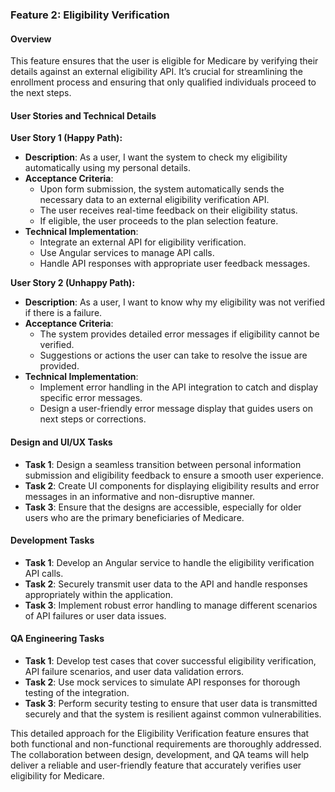 ### Feature 2: Eligibility Verification

#### Overview
This feature ensures that the user is eligible for Medicare by verifying their details against an external eligibility API. It’s crucial for streamlining the enrollment process and ensuring that only qualified individuals proceed to the next steps.

#### User Stories and Technical Details

**User Story 1 (Happy Path):**
- **Description**: As a user, I want the system to check my eligibility automatically using my personal details.
- **Acceptance Criteria**: 
  - Upon form submission, the system automatically sends the necessary data to an external eligibility verification API.
  - The user receives real-time feedback on their eligibility status.
  - If eligible, the user proceeds to the plan selection feature.
- **Technical Implementation**:
  - Integrate an external API for eligibility verification.
  - Use Angular services to manage API calls.
  - Handle API responses with appropriate user feedback messages.

**User Story 2 (Unhappy Path):**
- **Description**: As a user, I want to know why my eligibility was not verified if there is a failure.
- **Acceptance Criteria**:
  - The system provides detailed error messages if eligibility cannot be verified.
  - Suggestions or actions the user can take to resolve the issue are provided.
- **Technical Implementation**:
  - Implement error handling in the API integration to catch and display specific error messages.
  - Design a user-friendly error message display that guides users on next steps or corrections.

#### Design and UI/UX Tasks
- **Task 1**: Design a seamless transition between personal information submission and eligibility feedback to ensure a smooth user experience.
- **Task 2**: Create UI components for displaying eligibility results and error messages in an informative and non-disruptive manner.
- **Task 3**: Ensure that the designs are accessible, especially for older users who are the primary beneficiaries of Medicare.

#### Development Tasks
- **Task 1**: Develop an Angular service to handle the eligibility verification API calls.
- **Task 2**: Securely transmit user data to the API and handle responses appropriately within the application.
- **Task 3**: Implement robust error handling to manage different scenarios of API failures or user data issues.

#### QA Engineering Tasks
- **Task 1**: Develop test cases that cover successful eligibility verification, API failure scenarios, and user data validation errors.
- **Task 2**: Use mock services to simulate API responses for thorough testing of the integration.
- **Task 3**: Perform security testing to ensure that user data is transmitted securely and that the system is resilient against common vulnerabilities.

This detailed approach for the Eligibility Verification feature ensures that both functional and non-functional requirements are thoroughly addressed. The collaboration between design, development, and QA teams will help deliver a reliable and user-friendly feature that accurately verifies user eligibility for Medicare.